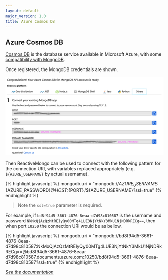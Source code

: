 ```yaml
---
layout: default
major_version: 1.0
title: Azure Cosmos DB
---
```


## Azure Cosmos DB

[Cosmos DB](https://docs.microsoft.com/en-us/azure/cosmos-db/introduction) is the database service available in Microsoft Azure, with some [compatibility with MongoDB](https://www.mongodb.com/cloud/atlas/compare).

Once registered, the MongoDB credentials are shown.

<img src="../images/azure-cosmos.png" alt="Cosmos DB credentials" class="screenshot" />

Then ReactiveMongo can be used to connect with the following pattern for the connection URI, with variables replaced appropriately (e.g. `${AZURE_USERNAME}` by actual username).

{% highlight javascript %}
mongodb.uri = "mongodb://${AZURE_USERNAME}:${AZURE_PASSWORD}@${HOST}:${PORT}/${AZURE_USERNAME}?ssl=true"
{% endhighlight %}

> Note the `ssl=true` parameter is required.

For example, if `bd8f94d5-3661-4876-8eaa-d7d98c810587` is the username and password `NkMxQjAzQzMtREIyQy00MTg4LUE3NjYtNkY3MkU1NjNDRkRECg==`, then when port `10250` the connection URI would be as bellow.

{% highlight javascript %}
mongodb.uri = "mongodb://bd8f94d5-3661-4876-8eaa-d7d98c810587:NkMxQjAzQzMtREIyQy00MTg4LUE3NjYtNkY3MkU1NjNDRkRECg==@bd8f94d5-3661-4876-8eaa-d7d98c810587.documents.azure.com:10250/bd8f94d5-3661-4876-8eaa-d7d98c810587?ssl=true"
{% endhighlight %}

*[See the documentation](./connect-database.html)*

